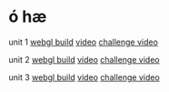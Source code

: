# ó hæ 
unit 1 [webgl build](./part-1) [video](https://www.youtube.com/watch?v=eFqHKYL70uA&list=PLWzQWI23PoVfHXsH2BY8fY-ntZ0T9kOs7&index=2&t=0s) [challenge video](https://youtu.be/KIpnF2zswgg)


unit 2 [webgl build](./part2) [video](https://youtu.be/Z-jt_QV_8ww) [challenge video](https://youtu.be/h51HSVQPkWs)


unit 3 [webgl build](./part3) [video](https://youtu.be/caTuTRsbZPo) [challenge video](https://youtu.be/p_DBGe_gzzY)
